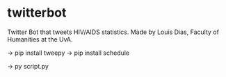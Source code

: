 # twitterbot
Twitter Bot that tweets HIV/AIDS statistics. Made by Louis Dias, Faculty of Humanities at the UvA.

-> pip install tweepy
-> pip install schedule

-> py script.py
